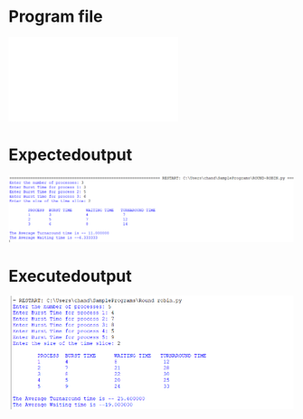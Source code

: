# Program file
![ROUND-ROBIN](ROUND-ROBIN.py)

# Expectedoutput
![Expectedoutput(ROUND-ROBIN)](Expectedoutput(ROUND-ROBIN).png)

# Executedoutput
![Executedoutput(ROUND-ROBIN)](Executedoutput(ROUND-ROBIN).png)
